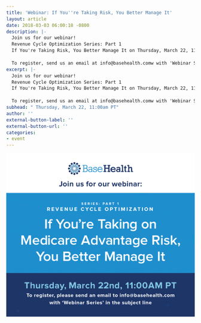 ```yaml
---
title: 'Webinar: If You''re Taking Risk, You Better Manage It'
layout: article
date: 2018-03-03 06:00:18 -0800
description: |-
  Join us for our webinar!
  Revenue Cycle Optimization Series: Part 1
  If You're Taking Risk, You Better Manage It on Thursday, March 22, 11:00am PT

  To register, send us an email at info@basehealth.comw with 'Webinar Series' in the subject line
excerpt: |-
  Join us for our webinar!
  Revenue Cycle Optimization Series: Part 1
  If You're Taking Risk, You Better Manage It on Thursday, March 22, 11:00am PT

  To register, send us an email at info@basehealth.comw with 'Webinar Series' in the subject line
subhead: " Thursday, March 22, 11:00am PT"
author: ''
external-button-label: ''
external-button-url: ''
categories:
- event
---
```

![](/uploads/2018/03/05/webinar_22mar2018.png)